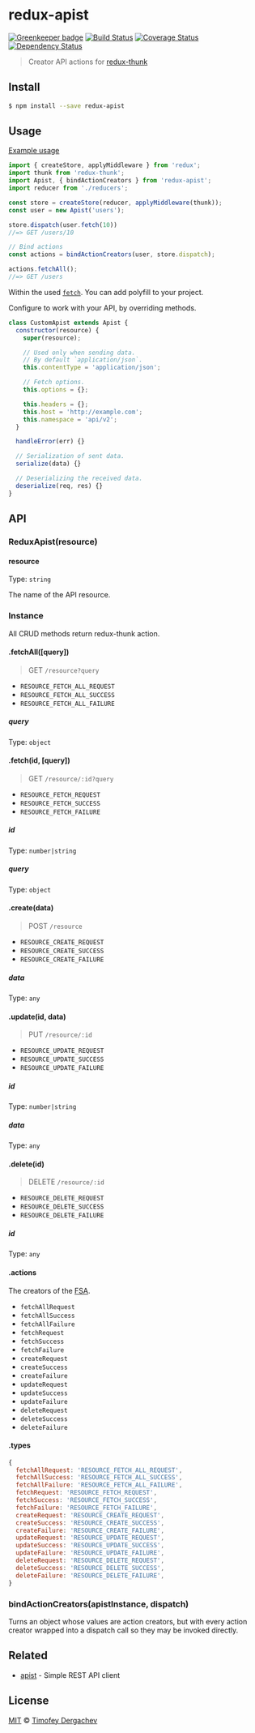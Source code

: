 # redux-apist

[![Greenkeeper badge](https://badges.greenkeeper.io/exeto/redux-apist.svg)](https://greenkeeper.io/)
[![Build Status][buildstat-image]][buildstat-url] [![Coverage Status][coverage-image]][coverage-url] [![Dependency Status][depstat-image]][depstat-url]

> Creator API actions for [redux-thunk](https://github.com/gaearon/redux-thunk)

## Install

```bash
$ npm install --save redux-apist
```

## Usage

[Example usage](https://github.com/exeto/react-redux-starter)

```js
import { createStore, applyMiddleware } from 'redux';
import thunk from 'redux-thunk';
import Apist, { bindActionCreators } from 'redux-apist';
import reducer from './reducers';

const store = createStore(reducer, applyMiddleware(thunk));
const user = new Apist('users');

store.dispatch(user.fetch(10))
//=> GET /users/10

// Bind actions
const actions = bindActionCreators(user, store.dispatch);

actions.fetchAll();
//=> GET /users
```

Within the used [`fetch`](https://fetch.spec.whatwg.org/). You can add polyfill to your project.

Configure to work with your API, by overriding methods.

```js
class CustomApist extends Apist {
  constructor(resource) {
    super(resource);

    // Used only when sending data.
    // By default `application/json`.
    this.contentType = 'application/json';

    // Fetch options.
    this.options = {};

    this.headers = {};
    this.host = 'http://example.com';
    this.namespace = 'api/v2';
  }

  handleError(err) {}

  // Serialization of sent data.
  serialize(data) {}

  // Deserializing the received data.
  deserialize(req, res) {}
}
```

## API

### ReduxApist(resource)

#### resource

Type: `string`

The name of the API resource.

### Instance

All CRUD methods return redux-thunk action.

#### .fetchAll([query])

> GET `/resource?query`

- `RESOURCE_FETCH_ALL_REQUEST`
- `RESOURCE_FETCH_ALL_SUCCESS`
- `RESOURCE_FETCH_ALL_FAILURE`

##### query

Type: `object`

#### .fetch(id, [query])

> GET `/resource/:id?query`

- `RESOURCE_FETCH_REQUEST`
- `RESOURCE_FETCH_SUCCESS`
- `RESOURCE_FETCH_FAILURE`

##### id

Type: `number|string`

##### query

Type: `object`

#### .create(data)

> POST `/resource`

- `RESOURCE_CREATE_REQUEST`
- `RESOURCE_CREATE_SUCCESS`
- `RESOURCE_CREATE_FAILURE`

##### data

Type: `any`

#### .update(id, data)

> PUT `/resource/:id`

- `RESOURCE_UPDATE_REQUEST`
- `RESOURCE_UPDATE_SUCCESS`
- `RESOURCE_UPDATE_FAILURE`

##### id

Type: `number|string`

##### data

Type: `any`

#### .delete(id)

> DELETE `/resource/:id`

- `RESOURCE_DELETE_REQUEST`
- `RESOURCE_DELETE_SUCCESS`
- `RESOURCE_DELETE_FAILURE`

##### id

Type: `any`

#### .actions

The creators of the [FSA](https://github.com/acdlite/flux-standard-action).

- `fetchAllRequest`
- `fetchAllSuccess`
- `fetchAllFailure`
- `fetchRequest`
- `fetchSuccess`
- `fetchFailure`
- `createRequest`
- `createSuccess`
- `createFailure`
- `updateRequest`
- `updateSuccess`
- `updateFailure`
- `deleteRequest`
- `deleteSuccess`
- `deleteFailure`

#### .types

```js
{
  fetchAllRequest: 'RESOURCE_FETCH_ALL_REQUEST',
  fetchAllSuccess: 'RESOURCE_FETCH_ALL_SUCCESS',
  fetchAllFailure: 'RESOURCE_FETCH_ALL_FAILURE',
  fetchRequest: 'RESOURCE_FETCH_REQUEST',
  fetchSuccess: 'RESOURCE_FETCH_SUCCESS',
  fetchFailure: 'RESOURCE_FETCH_FAILURE',
  createRequest: 'RESOURCE_CREATE_REQUEST',
  createSuccess: 'RESOURCE_CREATE_SUCCESS',
  createFailure: 'RESOURCE_CREATE_FAILURE',
  updateRequest: 'RESOURCE_UPDATE_REQUEST',
  updateSuccess: 'RESOURCE_UPDATE_SUCCESS',
  updateFailure: 'RESOURCE_UPDATE_FAILURE',
  deleteRequest: 'RESOURCE_DELETE_REQUEST',
  deleteSuccess: 'RESOURCE_DELETE_SUCCESS',
  deleteFailure: 'RESOURCE_DELETE_FAILURE',
}
```

### bindActionCreators(apistInstance, dispatch)

Turns an object whose values are action creators, but with every action creator wrapped into a dispatch call so they may be invoked directly.

## Related

- [apist](https://github.com/exeto/apist) - Simple REST API client

## License

[MIT](LICENSE.md) © [Timofey Dergachev](https://exeto.me/)

[buildstat-url]: https://travis-ci.org/exeto/redux-apist?branch=master
[buildstat-image]: https://img.shields.io/travis/exeto/redux-apist/master.svg?style=flat-square
[coverage-url]: https://coveralls.io/github/exeto/redux-apist?branch=master
[coverage-image]: https://img.shields.io/coveralls/exeto/redux-apist/master.svg?style=flat-square
[depstat-url]: https://david-dm.org/exeto/redux-apist#info=Dependencies
[depstat-image]: https://img.shields.io/david/exeto/redux-apist.svg?style=flat-square
